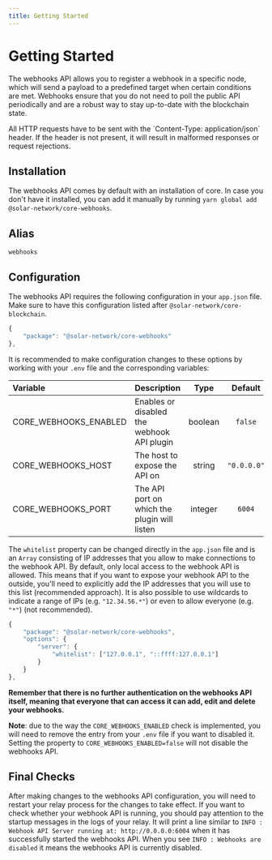 ```yaml
---
title: Getting Started
---
```


# Getting Started

The webhooks API allows you to register a webhook in a specific node, which will send a payload to a predefined target when certain conditions are met. Webhooks ensure that you do not need to poll the public API periodically and are a robust way to stay up-to-date with the blockchain state.

<x-alert type="warning">
All HTTP requests have to be sent with the `Content-Type: application/json` header. If the header is not present, it will result in malformed responses or request rejections.
</x-alert>

## Installation

The webhooks API comes by default with an installation of core. In case you don't have it installed, you can add it manually by running `yarn global add @solar-network/core-webhooks`.

## Alias

`webhooks`

## Configuration

The webhooks API requires the following configuration in your `app.json` file. Make sure to have this configuration listed after `@solar-network/core-blockchain`.

```javascript
{
    "package": "@solar-network/core-webhooks"
},
```

It is recommended to make configuration changes to these options by working with your `.env` file and the corresponding variables:

| Variable | Description | Type | Default |
| :--- | :--- | :---: | :---: |
| CORE_WEBHOOKS_ENABLED | Enables or disabled the webhook API plugin | boolean | `false` |
| CORE_WEBHOOKS_HOST | The host to expose the API on | string | `"0.0.0.0"` |
| CORE_WEBHOOKS_PORT | The API port on which the plugin will listen | integer | `6004` |

The `whitelist` property can be changed directly in the `app.json` file and is an `Array` consisting of IP addresses that you allow to make connections to the webhook API. By default, only local access to the webhook API is allowed. This means that if you want to expose your webhook API to the outside, you'll need to explicitly add the IP addresses that you will use to this list (recommended approach). It is also possible to use wildcards to indicate a range of IPs (e.g. `"12.34.56.*"`) or even to allow everyone (e.g. `"*"`) (not recommended).

```javascript
{
    "package": "@solar-network/core-webhooks",
    "options": {
        "server": {
            "whitelist": ["127.0.0.1", "::ffff:127.0.0.1"]
        }
    }
},
```

**Remember that there is no further authentication on the webhooks API itself, meaning that everyone that can access it can add, edit and delete your webhooks.**

**Note**: due to the way the `CORE_WEBHOOKS_ENABLED` check is implemented, you will need to remove the entry from your `.env` file if you want to disabled it. Setting the property to `CORE_WEBHOOKS_ENABLED=false` will not disable the webhooks API.

## Final Checks

After making changes to the webhooks API configuration, you will need to restart your relay process for the changes to take effect. If you want to check whether your webhook API is running, you should pay attention to the startup messages in the logs of your relay. It will print a line similar to `INFO : Webhook API Server running at: http://0.0.0.0:6004` when it has successfully started the webhooks API. When you see `INFO : Webhooks are disabled` it means the webhooks API is currently disabled.
